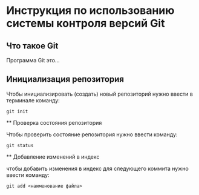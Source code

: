 # **Инструкция по использованию системы контроля версий Git**

## Что такое Git

Программа Git это...

## Инициализация репозитория

Чтобы инициализировать (создать) новый репозиторий нужно ввести в терминале команду:

    git init

** Проверка состояния репозитория 

Чтобы проверить состояние репозитория нужно ввести команду:

    git status

** Добавление изменений в индекс 

чтобы добавить изменения в индекс для следующего коммита нужно ввести команду:

    git add <наименование файла>